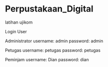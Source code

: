 # Perpustakaan_Digital
latihan ujikom

Login User

Administrator
username: admin
password: admin

Petugas
username: petugas
password: petugas

Peminjam
username: Dian
password: dian